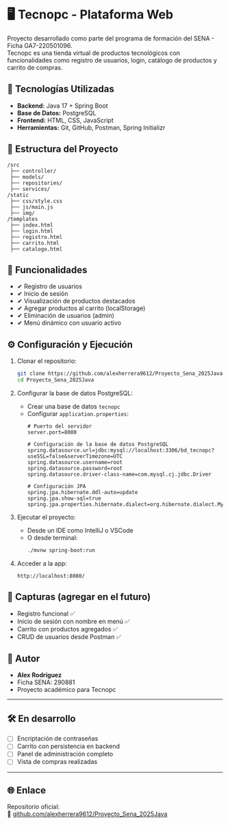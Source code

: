 # 🖥️ Tecnopc - Plataforma Web

Proyecto desarrollado como parte del programa de formación del SENA - Ficha GA7-220501096.  
Tecnopc es una tienda virtual de productos tecnológicos con funcionalidades como registro de usuarios, login, catálogo de productos y carrito de compras.

## 🚀 Tecnologías Utilizadas

- **Backend:** Java 17 + Spring Boot
- **Base de Datos:** PostgreSQL
- **Frontend:** HTML, CSS, JavaScript
- **Herramientas:** Git, GitHub, Postman, Spring Initializr

## 📂 Estructura del Proyecto

```
/src
 ├── controller/
 ├── models/
 ├── repositories/
 ├── services/
/static
 ├── css/style.css
 ├── js/main.js
 ├── img/
/templates
 ├── index.html
 ├── login.html
 ├── registro.html
 ├── carrito.html
 ├── catalogo.html
```

## 📌 Funcionalidades

- ✔ Registro de usuarios
- ✔ Inicio de sesión
- ✔ Visualización de productos destacados
- ✔ Agregar productos al carrito (localStorage)
- ✔ Eliminación de usuarios (admin)
- ✔ Menú dinámico con usuario activo

## ⚙️ Configuración y Ejecución

1. Clonar el repositorio:
   ```bash
   git clone https://github.com/alexherrera9612/Proyecto_Sena_2025Java.git
   cd Proyecto_Sena_2025Java
   ```

2. Configurar la base de datos PostgreSQL:
   - Crear una base de datos `tecnopc`
   - Configurar `application.properties`:
     ```properties
     # Puerto del servidor
     server.port=8080

     # Configuración de la base de datos PostgreSQL
     spring.datasource.url=jdbc:mysql://localhost:3306/bd_tecnopc?useSSL=false&serverTimezone=UTC
     spring.datasource.username=root
     spring.datasource.password=root
     spring.datasource.driver-class-name=com.mysql.cj.jdbc.Driver
     
     # Configuración JPA
     spring.jpa.hibernate.ddl-auto=update
     spring.jpa.show-sql=true
     spring.jpa.properties.hibernate.dialect=org.hibernate.dialect.MySQL8Dialect
     ```

3. Ejecutar el proyecto:
   - Desde un IDE como IntelliJ o VSCode
   - O desde terminal:
     ```bash
     ./mvnw spring-boot:run
     ```

4. Acceder a la app:
   ```
   http://localhost:8080/
   ```

## 📸 Capturas (agregar en el futuro)

- Registro funcional ✅  
- Inicio de sesión con nombre en menú ✅  
- Carrito con productos agregados ✅  
- CRUD de usuarios desde Postman ✅

## 🧠 Autor

- **Alex Rodríguez**  
- Ficha SENA: 290881
- Proyecto académico para Tecnopc

---

## 🛠️ En desarrollo

- [ ] Encriptación de contraseñas
- [ ] Carrito con persistencia en backend
- [ ] Panel de administración completo
- [ ] Vista de compras realizadas

---

## 🌐 Enlace

Repositorio oficial:  
🔗 [github.com/alexherrera9612/Proyecto_Sena_2025Java](https://github.com/alexherrera9612/Proyecto_Sena_2025Java)
